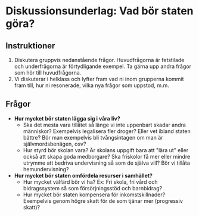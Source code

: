 # Diskussionsunderlag: Vad bör staten göra? 

## Instruktioner
1. Diskutera gruppvis nedanstående frågor. Huvudfrågorna är fetstilade och underfrågorna är förtydligande exempel. Ta gärna upp andra frågor som hör till huvudfrågorna. 
2. Vi diskuterar i helklass och lyfter fram vad ni inom grupperna kommit fram till, hur ni resonerade, vilka nya frågor som uppstod, m.m.

## Frågor 

- **Hur mycket bör staten lägga sig i våra liv?**
	- Ska det mesta vara tillåtet så länge vi inte uppenbart skadar andra människor? Exempelvis legalisera fler droger? Eller vet ibland staten bättre? Bör man exempelvis bli tvångsintagen om man är självmordsbenägen, osv? 
	- Hur styrd bör skolan vara? Är skolans uppgift bara att "lära ut" eller också att skapa goda medborgare? Ska friskolor få mer eller mindre utrymme att bedriva undervisning så som de själva vill? Bör vi tillåta hemundervisning? 
- **Hur mycket bör staten omfördela resurser i samhället?**
	* Hur mycket välfärd bör vi ha? Ex: Fri skola, fri vård och bidragssystem så som försörjningsstöd och barnbidrag? 
	* Hur mycket bör staten kompensera för inkomstskillnader? Exempelvis genom högre skatt för de som tjänar mer (progressiv skatt)? 


<!--## Diskussionsunderlag 2  - Hur skulle våra liv se annorlunda ut om samhället styrdes helt utifrån X ideologi? - Vad är fördelarna och nackdelarna med de olika ideologierna? - Vilken ideologi tycker du är mest rimlig? -->


